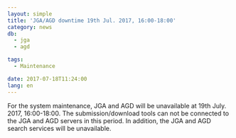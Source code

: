 ```yaml
---
layout: simple
title: 'JGA/AGD downtime 19th Jul. 2017, 16:00-18:00'
category: news
db:
  - jga
  - agd

tags:
  - Maintenance

date: 2017-07-18T11:24:00
lang: en
---
```


<p>For the system maintenance, JGA and AGD will be unavailable at 19th July. 2017, 16:00-18:00. The submission/download tools can not be connected to the JGA and AGD servers in this period. In addition, the JGA and AGD search services will be unavailable.</p>
